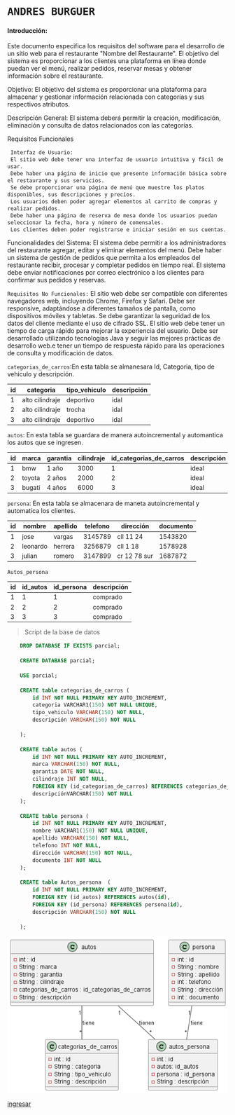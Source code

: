 # `ANDRES BURGUER`

#### Introducción:
   Este documento especifica los requisitos del software para el desarrollo de un sitio web para el restaurante "Nombre del Restaurante". El objetivo del sistema es proporcionar a los clientes una plataforma en línea donde puedan ver el menú, realizar pedidos, reservar mesas y obtener información sobre el restaurante. 

  Objetivo:
    El objetivo del sistema es proporcionar una plataforma para almacenar y gestionar información relacionada con categorías y sus respectivos atributos.

  Descripción General:
    El sistema deberá permitir la creación, modificación, eliminación y consulta de datos relacionados con las categorías.

  Requisitos Funcionales

     Interfaz de Usuario:
     El sitio web debe tener una interfaz de usuario intuitiva y fácil de usar.
     Debe haber una página de inicio que presente información básica sobre el restaurante y sus servicios.
     Se debe proporcionar una página de menú que muestre los platos disponibles, sus descripciones y precios.
     Los usuarios deben poder agregar elementos al carrito de compras y realizar pedidos.
     Debe haber una página de reserva de mesa donde los usuarios puedan seleccionar la fecha, hora y número de comensales.
     Los clientes deben poder registrarse e iniciar sesión en sus cuentas.
    
   Funcionalidades del Sistema:
     El sistema debe permitir a los administradores del restaurante agregar, editar y eliminar elementos del menú.
     Debe haber un sistema de gestión de pedidos que permita a los empleados del restaurante recibir, procesar y completar pedidos en tiempo real.
     El sistema debe enviar notificaciones por correo electrónico a los clientes para confirmar sus pedidos y reservas.

   `Requisitos No Funcionales:`
     El sitio web debe ser compatible con diferentes navegadores web, incluyendo Chrome, Firefox y Safari.
     Debe ser responsive, adaptándose a diferentes tamaños de pantalla, como dispositivos móviles y tabletas.
     Se debe garantizar la seguridad de los datos del cliente mediante el uso de cifrado SSL.
     El sitio web debe tener un tiempo de carga rápido para mejorar la experiencia del usuario.
     Debe ser desarrollado utilizando tecnologías Java y seguir las mejores prácticas de desarrollo web.e tener un tiempo de respuesta rápido para las operaciones de consulta y modificación de  datos.
   

`categorias_de_carros`:En esta tabla se almanesara Id, Categoria, tipo de vehiculo y descripción.

| id | categoria         | tipo_vehiculo | descripción |
|----|-------------------|---------------|-------------|
| 1  | alto cilindraje   |deportivo      | idal        |
| 2  | alto cilindraje   |trocha         |idal         |
| 3  | alto cilindraje   |deportivo      |idal         |


`autos`: En esta tabla se guardara de manera autoincremental y automantica los autos que se ingresen.

| id | marca         | garantia | cilindraje | id_categorias_de_carros | descripción|
|----|---------------|----------|------------|-------------------------|------------|
| 1  |    bmw        | 1 año    |3000        |  1                      | ideal      |
| 2  |   toyota      | 2 años   |2000        |  2                      | ideal      |
| 3  |   bugati      | 4 años   |6000        |  3                      | ideal      |

`persona`: En esta tabla se almacenara de maneta autoincremental y automatica los clientes.

| id | nombre        | apellido | telefono | dirección   | documento|
|----|---------------|----------|----------|-------------|----------|
| 1  |    jose       | vargas   |3145789   | cll 11 24   | 1543820  |
| 2  |  leonardo     | herrera  |3256879   | cll 1 18    | 1578928  |
| 3  |  julian       | romero   |3147899   | cr 12 78 sur| 1687872  |

`Autos_persona`

| id | id_autos | id_persona | descripción |
|----|----------|------------|-------------|
| 1  |  1       |   1        |comprado     |
| 2  |  2       |   2        |comprado     |
| 3  |  3       |   3        |comprado     |


> Script de la base de datos
```sql
    DROP DATABASE IF EXISTS parcial;

    CREATE DATABASE parcial;

    USE parcial;

    CREATE table categorias_de_carros (
        id INT NOT NULL PRIMARY KEY AUTO_INCREMENT,
        categoria VARCHAR1(150) NOT NULL UNIQUE,
        tipo_vehiculo VARCHAR(150) NOT NULL,
        descripción VARCHAR(150) NOT NULL
        
    ); 

    CREATE table autos (
        id INT NOT NULL PRIMARY KEY AUTO_INCREMENT,
        marca VARCHAR(150) NOT NULL,
        garantia DATE NOT NULL,
        cilindraje INT NOT NULL,
        FOREIGN KEY (id_categorias_de_carros) REFERENCES categorias_de_carros(id),
        descripciónVARCHAR(150) NOT NULL
    ); 

    CREATE table persona (
        id INT NOT NULL PRIMARY KEY AUTO_INCREMENT,
        nombre VARCHAR1(150) NOT NULL UNIQUE,
        apellido VARCHAR(150) NOT NULL,
        telefono INT NOT NULL,
        dirección VARCHAR(150) NOT NULL,
        documento INT NOT NULL
    ); 

    CREATE table Autos_persona  (
        id INT NOT NULL PRIMARY KEY AUTO_INCREMENT,
        FOREIGN KEY (id_autos) REFERENCES autos(id),
        FOREIGN KEY (id_persona) REFERENCES persona(id),
        descripción VARCHAR(150) NOT NULL
        
    ); 
```

![vista](jojo/base.png)

[ingresar](https://trello.com/b/epoUPRg2/parcial)